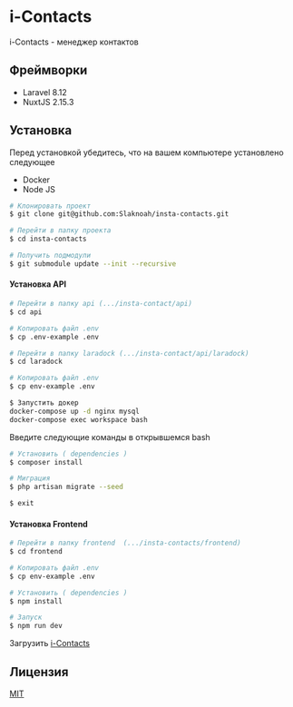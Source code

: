 # i-Contacts
i-Contacts - менеджер контактов

## Фреймворки
- Laravel 8.12
- NuxtJS 2.15.3

## Установка
Перед установкой убедитесь, что на вашем компьютере установлено следующее
- Docker 
- Node JS

```bash
# Клонировать проект
$ git clone git@github.com:Slaknoah/insta-contacts.git

# Перейти в папку проекта
$ cd insta-contacts

# Получить подмодули
$ git submodule update --init --recursive
```
#### Установка API
```bash
# Перейти в папку api (.../insta-contact/api)
$ cd api

# Копировать файл .env
$ cp .env-example .env

# Перейти в папку laradock (.../insta-contact/api/laradock)
$ cd laradock

# Копировать файл .env
$ cp env-example .env

$ Запустить докер
docker-compose up -d nginx mysql
docker-compose exec workspace bash
```
Введите следующие команды в открывшемся bash
```bash
# Установить ( dependencies )
$ composer install

# Миграция
$ php artisan migrate --seed

$ exit
```

#### Установка Frontend
```bash
# Перейти в папку frontend  (.../insta-contacts/frontend)
$ cd frontend

# Копировать файл .env
$ cp env-example .env

# Установить ( dependencies )
$ npm install

# Запуск
$ npm run dev
```
Загрузить [i-Contacts](http://localhost:4000)


## Лицензия

[MIT](https://opensource.org/licenses/MIT)
